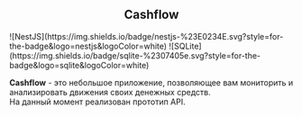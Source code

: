<h2 align="center">Cashflow</h2>
![NestJS](https://img.shields.io/badge/nestjs-%23E0234E.svg?style=for-the-badge&logo=nestjs&logoColor=white)
![SQLite](https://img.shields.io/badge/sqlite-%2307405e.svg?style=for-the-badge&logo=sqlite&logoColor=white)

**Cashflow** - это небольшое приложение, позволяющее вам мониторить и анализировать движения своих денежных средств.
<br/>
На данный момент реализован прототип API.